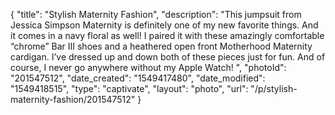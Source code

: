 {
    "title": "Stylish Maternity Fashion",
    "description": "This jumpsuit from Jessica Simpson Maternity is definitely one of my new favorite things. And it comes in a navy floral as well! I paired it with these amazingly comfortable “chrome” Bar III shoes and a heathered open front Motherhood Maternity cardigan. I’ve dressed up and down both of these pieces just for fun. And of course, I never go anywhere without my Apple Watch! ",
    "photoId": "201547512",
    "date_created": "1549417480",
    "date_modified": "1549418515",
    "type": "captivate",
    "layout": "photo",
    "url": "\/p\/stylish-maternity-fashion\/201547512"
}